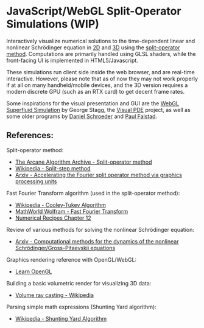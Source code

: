 # JavaScript/WebGL Split-Operator Simulations (WIP)

Interactively visualize numerical solutions to the time-dependent linear and nonlinear Schrödinger equation in [2D](https://marl0ny.github.io/split-operator-simulations/js/2d.html) and [3D](https://marl0ny.github.io/split-operator-simulations/js/3d.html) using the [split-operator method](https://www.algorithm-archive.org/contents/split-operator_method/split-operator_method.hml). Computations are primarily handled using GLSL shaders, while the front-facing UI is implemented in HTML5/Javascript. 

These simulations run client side inside the web browser, and are real-time interactive. However, please note that as of now they may not work properly if at all on many handheld/mobile devices, and the 3D version requires a modern discrete GPU (such as an RTX card) to get decent frame rates.

Some inspirations for the visual presentation and GUI are the [WebGL Superfluid Simulation](https://georgestagg.github.io/webgl_gpe/) by George Stagg, the [Visual PDE](https://visualpde.com/) project, as well as some older programs by [Daniel Schroeder](https://physics.weber.edu/schroeder/software/QuantumScattering2D.html) and [Paul Falstad](https://www.falstad.com/qm2dosc/).


## References:

Split-operator method:
 - [The Arcane Algorithm Archive - Split-operator method](https://www.algorithm-archive.org/contents/split-operator_method/split-operator_method.hml)
 - [Wikipedia - Split-step method](https://en.wikipedia.org/wiki/Split-step_method)
 - [Arxiv - Accelerating the Fourier split operator method via graphics processing units](https://arxiv.org/abs/1012.3911)

Fast Fourier Transform algorithm (used in the split-operator method):
 - [Wikipedia - Cooley-Tukey Algorithm](https://en.wikipedia.org/wiki/Cooley%E2%80%93Tukey_FFT_algorithm)
 - [MathWorld Wolfram - Fast Fourier Transform](http://mathworld.wolfram.com/FastFourierTransform.html)
 - [Numerical Recipes Chapter 12](https://websites.pmc.ucsc.edu/~fnimmo/eart290c_17/NumericalRecipesinF77.pdf)

Review of various methods for solving the nonlinear Schrödinger equation:
 - [Arxiv - Computational methods for the dynamics of the nonlinear Schrödinger/Gross-Pitaevskii equations](https://arxiv.org/abs/1305.1093)

Graphics rendering reference with OpenGL/WebGL:
 - [Learn OpenGL](https://learnopengl.com)
  
Building a basic volumetric render for visualizing 3D data:
 - [Volume ray casting - Wikipedia](https://en.wikipedia.org/wiki/Volume_ray_casting)

Parsing simple math expressions (Shunting Yard algorithm):
 - [Wikipedia - Shunting Yard Algorithm](https://en.wikipedia.org/wiki/Shunting_yard_algorithm)

